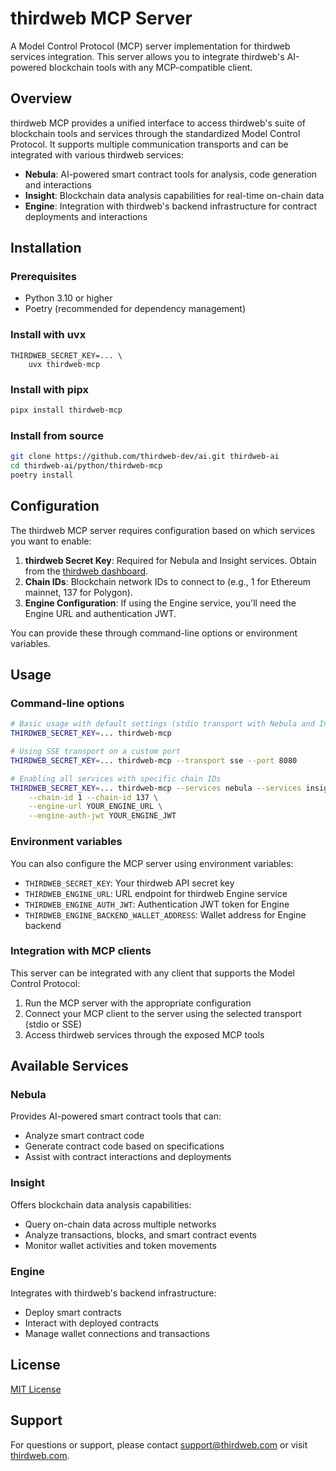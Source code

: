 # thirdweb MCP Server

A Model Control Protocol (MCP) server implementation for thirdweb services integration. This server allows you to integrate thirdweb's AI-powered blockchain tools with any MCP-compatible client.

## Overview

thirdweb MCP provides a unified interface to access thirdweb's suite of blockchain tools and services through the standardized Model Control Protocol. It supports multiple communication transports and can be integrated with various thirdweb services:

- **Nebula**: AI-powered smart contract tools for analysis, code generation and interactions
- **Insight**: Blockchain data analysis capabilities for real-time on-chain data
- **Engine**: Integration with thirdweb's backend infrastructure for contract deployments and interactions

## Installation

### Prerequisites

- Python 3.10 or higher
- Poetry (recommended for dependency management)

### Install with uvx
```
THIRDWEB_SECRET_KEY=... \
    uvx thirdweb-mcp
```

### Install with pipx

```bash
pipx install thirdweb-mcp
```

### Install from source

```bash
git clone https://github.com/thirdweb-dev/ai.git thirdweb-ai
cd thirdweb-ai/python/thirdweb-mcp
poetry install
```

## Configuration

The thirdweb MCP server requires configuration based on which services you want to enable:

1. **thirdweb Secret Key**: Required for Nebula and Insight services. Obtain from the [thirdweb dashboard](https://thirdweb.com/dashboard).
2. **Chain IDs**: Blockchain network IDs to connect to (e.g., 1 for Ethereum mainnet, 137 for Polygon).
3. **Engine Configuration**: If using the Engine service, you'll need the Engine URL and authentication JWT.

You can provide these through command-line options or environment variables.

## Usage

### Command-line options

```bash
# Basic usage with default settings (stdio transport with Nebula and Insight)
THIRDWEB_SECRET_KEY=... thirdweb-mcp 

# Using SSE transport on a custom port
THIRDWEB_SECRET_KEY=... thirdweb-mcp --transport sse --port 8080

# Enabling all services with specific chain IDs
THIRDWEB_SECRET_KEY=... thirdweb-mcp --services nebula --services insight --services engine \
    --chain-id 1 --chain-id 137 \
    --engine-url YOUR_ENGINE_URL \
    --engine-auth-jwt YOUR_ENGINE_JWT
```

### Environment variables

You can also configure the MCP server using environment variables:

- `THIRDWEB_SECRET_KEY`: Your thirdweb API secret key
- `THIRDWEB_ENGINE_URL`: URL endpoint for thirdweb Engine service
- `THIRDWEB_ENGINE_AUTH_JWT`: Authentication JWT token for Engine
- `THIRDWEB_ENGINE_BACKEND_WALLET_ADDRESS`: Wallet address for Engine backend

### Integration with MCP clients

This server can be integrated with any client that supports the Model Control Protocol:

1. Run the MCP server with the appropriate configuration
2. Connect your MCP client to the server using the selected transport (stdio or SSE)
3. Access thirdweb services through the exposed MCP tools

## Available Services

### Nebula

Provides AI-powered smart contract tools that can:
- Analyze smart contract code
- Generate contract code based on specifications
- Assist with contract interactions and deployments

### Insight

Offers blockchain data analysis capabilities:
- Query on-chain data across multiple networks
- Analyze transactions, blocks, and smart contract events
- Monitor wallet activities and token movements

### Engine

Integrates with thirdweb's backend infrastructure:
- Deploy smart contracts
- Interact with deployed contracts
- Manage wallet connections and transactions

## License

[MIT License](LICENSE)

## Support

For questions or support, please contact [support@thirdweb.com](mailto:support@thirdweb.com) or visit [thirdweb.com](https://thirdweb.com).
